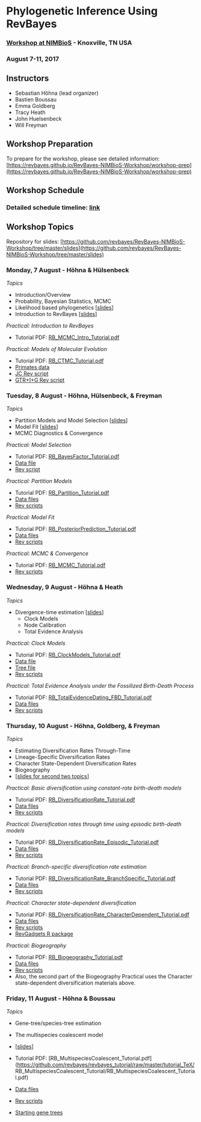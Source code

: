 # Phylogenetic Inference Using RevBayes

### [Workshop at NIMBioS](http://www.nimbios.org/tutorials/revbayes.html) - Knoxville, TN USA
### August 7-11, 2017

## Instructors

* Sebastian Höhna (lead organizer)
* Bastien Boussau
* Emma Goldberg
* Tracy Heath
* John Huelsenbeck
* Will Freyman

## Workshop Preparation

To prepare for the workshop, please see detailed information: [https://revbayes.github.io/RevBayes-NIMBioS-Workshop/workshop-prep](https://revbayes.github.io/RevBayes-NIMBioS-Workshop/workshop-prep)

## Workshop Schedule

### Detailed schedule timeline: [link](https://docs.google.com/spreadsheets/d/1zFW6yIMoHWa6_XHvesCLTyUDE3NuSoqb_ou80a9sA1g/edit#gid=0)

## Workshop Topics

Repository for slides: [https://github.com/revbayes/RevBayes-NIMBioS-Workshop/tree/master/slides](https://github.com/revbayes/RevBayes-NIMBioS-Workshop/tree/master/slides)

### Monday, 7 August - Höhna & Hülsenbeck

*Topics*

* Introduction/Overview
* Probability, Bayesian Statistics, MCMC
* Likelihood based phylogenetics [[slides](https://github.com/revbayes/RevBayes-NIMBioS-Workshop/blob/master/slides/Huelsenbeck_Aug7_Likelihood_Phylo.pdf)]
* Introduction to RevBayes [[slides](https://github.com/revbayes/RevBayes-NIMBioS-Workshop/blob/master/slides/Hoehna_Aug7_RevBayes_Intro.pdf)]

*Practical: Introduction to RevBayes*

* Tutorial PDF: [RB_MCMC_Intro_Tutorial.pdf](https://github.com/revbayes/revbayes_tutorial/raw/master/tutorial_TeX/RB_MCMC_Intro_Tutorial/RB_MCMC_Intro_Tutorial.pdf)

*Practical: Models of Molecular Evolution*

* Tutorial PDF: [RB_CTMC_Tutorial.pdf](https://github.com/revbayes/revbayes_tutorial/raw/master/tutorial_TeX/RB_CTMC_Tutorial/RB_CTMC_Tutorial.pdf)
* [Primates data](https://raw.githubusercontent.com/revbayes/revbayes_tutorial/master/RB_CTMC_Tutorial/data/primates_and_galeopterus_cytb.nex)
* [JC Rev script](https://raw.githubusercontent.com/revbayes/revbayes_tutorial/master/RB_CTMC_Tutorial/scripts/mcmc_JC.Rev)
* [GTR+I+G Rev script](http://rawgit.com/revbayes/revbayes_tutorial/master/RB_CTMC_Tutorial/scripts/mcmc_GTR_Gamma_Inv.Rev)

### Tuesday, 8 August - Höhna, Hülsenbeck, & Freyman

*Topics*

* Partition Models and Model Selection [[slides](https://github.com/revbayes/RevBayes-NIMBioS-Workshop/blob/master/slides/Hoehna_Aug8_Model_Selection.pdf)]
* Model Fit [[slides](https://github.com/revbayes/RevBayes-NIMBioS-Workshop/blob/master/slides/Hoehna_Aug8_Model_Fit.pdf)]
* MCMC Diagnostics & Convergence

*Practical: Model Selection*

* Tutorial PDF: [RB_BayesFactor_Tutorial.pdf](https://github.com/revbayes/revbayes_tutorial/raw/master/tutorial_TeX/RB_BayesFactor_Tutorial/RB_BayesFactor_Tutorial.pdf)
* [Data file](http://rawgit.com/revbayes/revbayes_tutorial/master/RB_BayesFactor_Tutorial/data/primates_and_galeopterus_cytb.nex)
* [Rev script](http://rawgit.com/revbayes/revbayes_tutorial/master/RB_BayesFactor_Tutorial/scripts/marginal_likelihood_JC.Rev)

*Practical: Partition Models*

* Tutorial PDF: [RB_Partition_Tutorial.pdf](https://github.com/revbayes/revbayes_tutorial/raw/master/tutorial_TeX/RB_Partition_Tutorial/RB_Partition_Tutorial.pdf)
* [Data files](https://github.com/revbayes/revbayes_tutorial/tree/master/RB_Partition_Tutorial/data)
* [Rev scripts](https://github.com/revbayes/revbayes_tutorial/tree/master/RB_Partition_Tutorial/scripts)

*Practical: Model Fit*

* Tutorial PDF: [RB_PosteriorPrediction_Tutorial.pdf](https://github.com/revbayes/revbayes_tutorial/raw/master/tutorial_TeX/RB_PosteriorPrediction_Tutorial/RB_PosteriorPrediction_Tutorial.pdf)
* [Data files](https://github.com/revbayes/revbayes_tutorial/tree/master/RB_PosteriorPrediction_Tutorial/data)
* [Rev scripts](https://github.com/revbayes/revbayes_tutorial/tree/master/RB_PosteriorPrediction_Tutorial/scripts)

*Practical: MCMC & Convergence*

* Tutorial PDF: [RB_MCMC_Tutorial.pdf](https://github.com/revbayes/revbayes_tutorial/raw/master/tutorial_TeX/RB_MCMC_Tutorial/RB_MCMC_Tutorial.pdf)
* [Rev scripts](https://github.com/revbayes/revbayes_tutorial/tree/master/RB_MCMC_Tutorial/scripts)

### Wednesday, 9 August - Höhna & Heath

*Topics*

* Divergence-time estimation [[slides](https://github.com/revbayes/RevBayes-NIMBioS-Workshop/blob/master/slides/Heath_Aug9_Divergence_Time_Est.pdf)]
    * Clock Models
    * Node Calibration
    * Total Evidence Analysis

*Practical: Clock Models*

* Tutorial PDF: [RB_ClockModels_Tutorial.pdf](https://github.com/revbayes/revbayes_tutorial/raw/master/tutorial_TeX/RB_ClockModels_Tutorial/RB_ClockModels_Tutorial.pdf)
* [Data file](https://github.com/revbayes/revbayes_tutorial/raw/master/RB_ClockModels_Tutorial/data/bears_irbp.nex)
* [Tree file](https://github.com/revbayes/revbayes_tutorial/raw/master/RB_ClockModels_Tutorial/data/bears_dosReis.tre)
* [Rev scripts](https://github.com/revbayes/revbayes_tutorial/tree/master/RB_ClockModels_Tutorial/scripts)

*Practical: Total Evidence Analysis under the Fossilized Birth-Death Process*

* Tutorial PDF: [RB_TotalEvidenceDating_FBD_Tutorial.pdf](https://github.com/revbayes/revbayes_tutorial/raw/master/tutorial_TeX/RB_TotalEvidenceDating_FBD_Tutorial/RB_TotalEvidenceDating_FBD_Tutorial.pdf)
* [Data files](https://github.com/revbayes/revbayes_tutorial/blob/master/RB_TotalEvidenceDating_FBD_Tutorial/data.zip)
* [Rev scripts](https://github.com/revbayes/revbayes_tutorial/tree/master/RB_TotalEvidenceDating_FBD_Tutorial/scripts)

### Thursday, 10 August - Höhna, Goldberg, & Freyman

*Topics*

* Estimating Diversification Rates Through-Time
* Lineage-Specific Diversification Rates
* Character State-Dependent Diversification Rates
* Biogeography
* [[slides for second two topics](https://github.com/revbayes/RevBayes-NIMBioS-Workshop/blob/master/slides/bisse-biogeo.pdf)]

*Practical: Basic diversification using constant-rate birth-death models*

* Tutorial PDF: [RB_DiversificationRate_Tutorial.pdf](https://github.com/revbayes/revbayes_tutorial/raw/master/tutorial_TeX/RB_DiversificationRate_Tutorial/RB_DiversificationRate_Tutorial.pdf)
* [Data files](https://raw.githubusercontent.com/revbayes/revbayes_tutorial/master/RB_DiversificationRate_Tutorial/data/primates_tree.nex)
* [Rev scripts](http://rawgit.com/revbayes/revbayes_tutorial/master/RB_DiversificationRate_Tutorial/scripts.zip)

*Practical: Diversification rates through time using episodic birth-death models*

* Tutorial PDF: [RB_DiversificationRate_Episodic_Tutorial.pdf](https://github.com/revbayes/revbayes_tutorial/raw/master/tutorial_TeX/RB_DiversificationRate_Episodic_Tutorial/RB_DiversificationRate_Episodic_Tutorial.pdf)
* [Data files](http://rawgit.com/revbayes/revbayes_tutorial/master/RB_DiversificationRate_Episodic_Tutorial/data/Primates_tree.nex)
* [Rev scripts](http://rawgit.com/revbayes/revbayes_tutorial/master/RB_DiversificationRate_Episodic_Tutorial/scripts.zip)

*Practical: Branch-specific diversification rate estimation*

* Tutorial PDF: [RB_DiversificationRate_BranchSpecific_Tutorial.pdf](https://github.com/revbayes/revbayes_tutorial/raw/master/tutorial_TeX/RB_DiversificationRate_BranchSpecific_Tutorial/RB_DiversificationRate_BranchSpecific_Tutorial.pdf)
* [Data files](http://rawgit.com/revbayes/revbayes_tutorial/master/RB_DiversificationRate_BranchSpecific_Tutorial/data/primates_tree.nex)
* [Rev scripts](http://rawgit.com/revbayes/revbayes_tutorial/master/RB_DiversificationRate_BranchSpecific_Tutorial/scripts.zip)

*Practical: Character state-dependent diversification*

* Tutorial PDF: [RB_DiversificationRate_CharacterDependent_Tutorial.pdf](https://github.com/revbayes/revbayes_tutorial/raw/master/tutorial_TeX/RB_DiversificationRate_CharacterDependent_Tutorial/RB_DiversificationRate_CharacterDependent_Tutorial.pdf)
* [Data files](http://rawgit.com/revbayes/revbayes_tutorial/master/RB_DiversificationRate_CharacterDependent_Tutorial/data.zip)
* [Rev scripts](http://rawgit.com/revbayes/revbayes_tutorial/master/RB_DiversificationRate_CharacterDependent_Tutorial/scripts.zip)
* [RevGadgets R package](https://github.com/revbayes/RevGadgets)

*Practical: Biogeography*

* Tutorial PDF: [RB_Biogeography_Tutorial.pdf](https://github.com/revbayes/revbayes_tutorial/raw/master/tutorial_TeX/RB_Biogeography_Tutorial/RB_Biogeography_Tutorial.pdf)
* [Data files](http://rawgit.com/revbayes/revbayes_tutorial/master/RB_Biogeography_Tutorial/data.zip)
* [Rev scripts](http://rawgit.com/revbayes/revbayes_tutorial/master/RB_Biogeography_Tutorial/scripts.zip)
* Also, the second part of the Biogeography Practical uses the Character state-dependent diversification materials above.

### Friday, 11 August - Höhna & Boussau

*Topics*
* Gene-tree/species-tree estimation
* The multispecies coalescent model
* [[slides](https://github.com/revbayes/RevBayes-NIMBioS-Workshop/blob/master/slides/Boussau_Aug11_Multispecies_Coalescent.pdf)]

* Tutorial PDF: [RB_MultispeciesCoalescent_Tutorial.pdf](https://github.com/revbayes/revbayes_tutorial/raw/master/tutorial_TeX/  RB_MultispeciesCoalescent_Tutorial/RB_MultispeciesCoalescent_Tutorial.pdf)
* [Data files](http://rawgit.com/revbayes/revbayes_tutorial/master/RB_MultispeciesCoalescent_Tutorial/data.zip)
* [Rev scripts](http://rawgit.com/revbayes/revbayes_tutorial/master/RB_MultispeciesCoalescent_Tutorial/scripts.zip)
* [Starting gene trees](http://rawgit.com/revbayes/revbayes_tutorial/master/RB_MultispeciesCoalescent_Tutorial/output_GeneTrees.zip)
